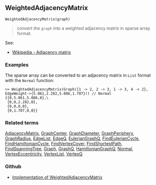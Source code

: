 ## WeightedAdjacencyMatrix

``` 
WeightedAdjacencyMatrix(graph)
```

> convert the `graph` into a weighted adjacency matrix in sparse array format.

See:
* [Wikipedia - Adjacency matrix](https://en.wikipedia.org/wiki/Adjacency_matrix)

### Examples

The sparse array can be converted to an adjacency matrix in `List` format with the `Normal` function:

```
>> WeightedAdjacencyMatrix(Graph({1 -> 2, 2 -> 3, 1 -> 3, 4 -> 2}, EdgeWeight->{5.061,2.282,5.086,1.707})) // Normal 
{{0,5.061,5.086,0},\
 {0,0,2.282,0},
 {0,0,0,0},
 {0,1.707,0,0}}
```

### Related terms 
[AdjacencyMatrix](AdjacencyMatrix.md), [GraphCenter](GraphCenter.md), [GraphDiameter](GraphDiameter.md), [GraphPeriphery](GraphPeriphery.md), [GraphRadius](GraphRadius.md), [EdgeList](EdgeList.md),
[EdgeQ](EdgeQ.md), [EulerianGraphQ](EulerianGraphQ.md), [FindEulerianCycle](FindEulerianCycle.md), [FindHamiltonianCycle](FindHamiltonianCycle.md), [FindVertexCover](FindVertexCover.md), [FindShortestPath](FindShortestPath.md), [FindSpanningTree](FindSpanningTree.md), [Graph](Graph.md), [GraphQ](GraphQ.md), [HamiltonianGraphQ](HamiltonianGraphQ.md), [Normal](Normal.md), [VertexEccentricity](VertexEccentricity.md), [VertexList](VertexList.md), [VertexQ](VertexQ.md) 

### Github

* [Implementation of WeightedAdjacencyMatrix](https://github.com/axkr/symja_android_library/blob/master/symja_android_library/matheclipse-core/src/main/java/org/matheclipse/core/builtin/GraphFunctions.java#L1619) 
